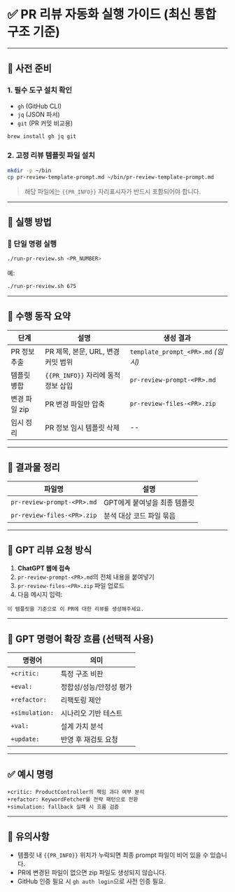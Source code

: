 # ✅ PR 리뷰 자동화 실행 가이드 (최신 통합 구조 기준)

---

## 🧰 사전 준비

### 1. 필수 도구 설치 확인
- `gh` (GitHub CLI)
- `jq` (JSON 파서)
- `git` (PR 커밋 비교용)

```bash
brew install gh jq git
```

### 2. 고정 리뷰 템플릿 파일 설치
```bash
mkdir -p ~/bin
cp pr-review-template-prompt.md ~/bin/pr-review-template-prompt.md
```

> 해당 파일에는 `{{PR_INFO}}` 자리표시자가 반드시 포함되어야 합니다.

---

## 🚀 실행 방법

### 🔁 단일 명령 실행

```bash
./run-pr-review.sh <PR_NUMBER>
```

예:
```bash
./run-pr-review.sh 675
```

---

## 🔧 수행 동작 요약

| 단계 | 설명 | 생성 결과 |
|------|------|------------|
| PR 정보 추출 | PR 제목, 본문, URL, 변경 커밋 범위 | `template_prompt_<PR>.md` *(임시)* |
| 템플릿 병합 | `{{PR_INFO}}` 자리에 동적 정보 삽입 | `pr-review-prompt-<PR>.md` |
| 변경 파일 zip | PR 변경 파일만 압축 | `pr-review-files-<PR>.zip` |
| 임시 정리 | PR 정보 임시 템플릿 삭제 | -- |

---

## 📂 결과물 정리

| 파일명 | 설명 |
|--------|------|
| `pr-review-prompt-<PR>.md` | GPT에게 붙여넣을 최종 템플릿 |
| `pr-review-files-<PR>.zip` | 분석 대상 코드 파일 묶음 |

---

## 🤖 GPT 리뷰 요청 방식

1. **ChatGPT 웹에 접속**
2. `pr-review-prompt-<PR>.md`의 전체 내용을 붙여넣기
3. `pr-review-files-<PR>.zip` 파일 업로드
4. 다음 메시지 입력:

```
이 템플릿을 기준으로 이 PR에 대한 리뷰를 생성해주세요.
```

---

## 🧠 GPT 명령어 확장 흐름 (선택적 사용)

| 명령어 | 의미 |
|--------|------|
| `+critic:` | 특정 구조 비판 |
| `+eval:` | 정합성/성능/안정성 평가 |
| `+refactor:` | 리팩토링 제안 |
| `+simulation:` | 시나리오 기반 테스트 |
| `+val:` | 설계 가치 분석 |
| `+update:` | 반영 후 재검토 요청 |

---

## ✅ 예시 명령

```
+critic: ProductController의 책임 과다 여부 분석
+refactor: KeywordFetcher를 전략 패턴으로 전환
+simulation: fallback 실패 시 흐름 검증
```

---

## 📌 유의사항

- 템플릿 내 `{{PR_INFO}}` 위치가 누락되면 최종 prompt 파일이 비어 있을 수 있습니다.
- PR에 변경된 파일이 없으면 zip 파일도 생성되지 않습니다.
- GitHub 인증 필요 시 `gh auth login`으로 사전 인증 필요.
